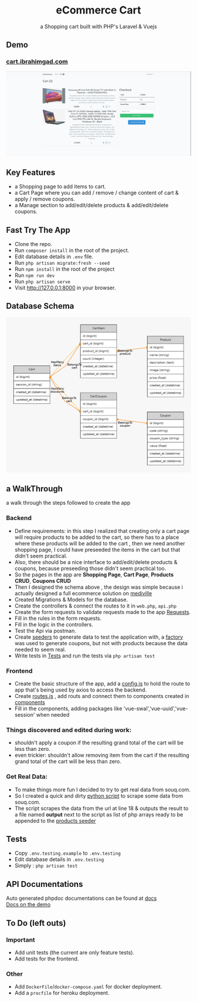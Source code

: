 <h1 align="center">
eCommerce Cart</h1>
<p align="center">
a Shopping cart built with PHP's Laravel & Vuejs 
</p>

## Demo
### [cart.ibrahimgad.com](http://cart.ibrahimgad.com)
![Alt text](docs/screen.png?raw=true "Database Schema")

## Key Features


- a Shopping page to add items to cart.
- a Cart Page where you can add / remove / change content of cart & apply / remove coupons.
- a Manage section to add/edit/delete products & add/edit/delete coupons.


## Fast Try The App

- Clone the repo.
- Run `composer install` in the root of the project.
- Edit database details in `.env` file.
- Run `php artisan migrate:fresh --seed`
- Run `npm install` in the root of the project
- Run `npm run dev`
- Run `php artisan serve`
- Visit http://127.0.0.1:8000 in your browser.

## Database Schema
![Alt text](docs/graph.png?raw=true "Database Schema")

## a WalkThrough
a walk through the steps followed to create the app
### Backend
- Define requirements: in this step I realized that creating only a cart page will require products to be added to the cart, 
so there has to a place where these products will be added to the cart , then we need another shopping page, I could have preseeded the items in the cart
  but that didn't seem practical.
- Also, there should be a nice interface to add/edit/delete  products & coupons, because preseeding those didn't seem practical too.
- So the pages in the app are  **Shopping Page**, **Cart Page**, **Products CRUD**, **Coupons CRUD**
- Then I designed the schema above , the design was simple because i actually designed a full ecommerce solution on [mediville](https://www.mediville.com)
- Created Migrations & Models for the database.
- Create the controllers & connect the routes to it in `web.php`, `api.php`
- Create the form requests to validate requests made to the app [Requests](app/Http/Requests/ "Requests").
- Fill in the rules in the form requests.
- Fill in the logic in the controllers.
- Test the Api via postman.
- Create [seeders](database/seeders) to generate data to test the application with, a [factory](database/factories/CouponFactory.php) was used to generate coupons, but not with products because the data needed to seem real.  
- Write tests in [Tests](tests/Feature "Tests") and run the tests via `php artisan test`
### Frontend
- Create the basic structure of the app, add a [config.js](resources/js/config.js) to hold the route to app that's being used by axios to access the backend.
- Create [routes.js](resources/js/routes.js) , add routs and connect them to components created in [components](resources/js/components)
- Fill in the components, adding packages like 'vue-swal','vue-uuid','vue-session' when needed
### Things discovered and edited during work:
- shouldn't apply a coupon if the resulting grand total of the cart will be less than zero.
- even trickier: shouldn't allow removing item from the cart if the resulting grand total of the cart will be less than zero.
### Get Real Data:
- To make things more fun I decided to try to get real data from souq.com. 
- So I created a quick and dirty [python script](docs/souq.py) to scrape some data from souq.com.
- The script scrapes the data from the url at line 18 & outputs the result to a file named **output** next to the script as list of php arrays ready to be appended to the [products seeder](database/seeders/ProductSeeder.php) 
## Tests
- Copy `.env.testing.example` to `.env.testing`
- Edit database details in `.env.testing` 
- Simply : `php artisan test`
## API Documentations
Auto generated phpdoc documentations can be found at [docs](docs/api/index.html)  
[Docs on the demo](http://cart.ibrahimgad.com/docs/api/)

## To Do (left outs)
### Important
- Add unit tests (the current are only feature tests).
- Add tests for the frontend.
### Other
- Add `DockerFile`/`docker-compose.yaml` for docker deployment.
- Add a `procfile` for heroku deployment.

